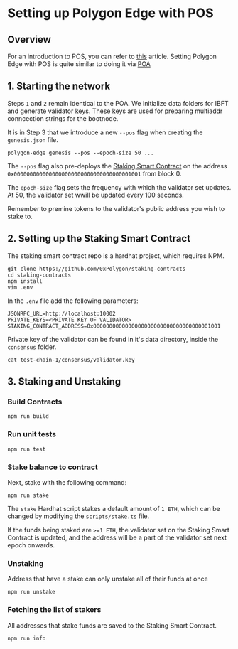 # Setting up Polygon Edge with POS

## Overview

For an introduction to POS, you can refer to [this](https://wiki.polygon.technology/docs/edge/consensus/pos-concepts/) article. Setting Polygon Edge with POS is quite similar to doing it via [POA](https://github.com/nonceblox/polygon-edge-tutorials/blob/master/setup_local.md)

## 1. Starting the network

Steps `1` and `2` remain identical to the POA. We Initialize data folders for IBFT and generate validator keys. These keys are used for preparing multiaddr conncection strings for the bootnode. 

It is in Step 3 that we introduce a new `--pos` flag when creating the `genesis.json` file.
```
polygon-edge genesis --pos --epoch-size 50 ...
``` 

The `--pos` flag also pre-deploys the [Staking Smart Contract](https://github.com/0xPolygon/staking-contracts/blob/main/contracts/Staking.sol) on the address `0x0000000000000000000000000000000000001001` from block 0.

The ``epoch-size`` flag sets the frequency with which the validator set updates. At 50, the validator set wwill be updated every 100 seconds.

Remember to premine tokens to the validator's public address you wish to stake to.

## 2. Setting up the Staking Smart Contract

The staking smart contract repo is a hardhat project, which requires NPM.

```
git clone https://github.com/0xPolygon/staking-contracts
cd staking-contracts
npm install
vim .env
```

In the `.env` file add the following parameters:
```
JSONRPC_URL=http://localhost:10002
PRIVATE_KEYS=<PRIVATE KEY OF VALIDATOR>
STAKING_CONTRACT_ADDRESS=0x0000000000000000000000000000000000001001
```
Private key of the validator can be found in it's data directory, inside the `consensus` folder.
```
cat test-chain-1/consensus/validator.key
```
## 3. Staking and Unstaking
### Build Contracts
```
npm run build
```
### Run unit tests
```
npm run test
```
### Stake balance to contract
Next, stake with the following command:
```
npm run stake
```
The `stake` Hardhat script stakes a default amount of `1 ETH`, which can be changed by modifying the `scripts/stake.ts` file.

If the funds being staked are `>=1 ETH`, the validator set on the Staking Smart Contract is updated, and the address will be a part of the validator set next epoch onwards.

### Unstaking
Address that have a stake can only unstake all of their funds at once
```
npm run unstake
```

### Fetching the list of stakers
All addresses that stake funds are saved to the Staking Smart Contract.
```
npm run info
```
